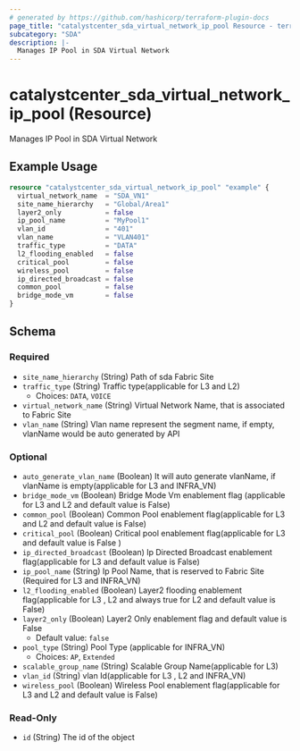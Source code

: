 ```yaml
---
# generated by https://github.com/hashicorp/terraform-plugin-docs
page_title: "catalystcenter_sda_virtual_network_ip_pool Resource - terraform-provider-catalystcenter"
subcategory: "SDA"
description: |-
  Manages IP Pool in SDA Virtual Network
---
```


# catalystcenter_sda_virtual_network_ip_pool (Resource)

Manages IP Pool in SDA Virtual Network

## Example Usage

```terraform
resource "catalystcenter_sda_virtual_network_ip_pool" "example" {
  virtual_network_name  = "SDA_VN1"
  site_name_hierarchy   = "Global/Area1"
  layer2_only           = false
  ip_pool_name          = "MyPool1"
  vlan_id               = "401"
  vlan_name             = "VLAN401"
  traffic_type          = "DATA"
  l2_flooding_enabled   = false
  critical_pool         = false
  wireless_pool         = false
  ip_directed_broadcast = false
  common_pool           = false
  bridge_mode_vm        = false
}
```

<!-- schema generated by tfplugindocs -->
## Schema

### Required

- `site_name_hierarchy` (String) Path of sda Fabric Site
- `traffic_type` (String) Traffic type(applicable for L3 and L2)
  - Choices: `DATA`, `VOICE`
- `virtual_network_name` (String) Virtual Network Name, that is associated to Fabric Site
- `vlan_name` (String) Vlan name represent the segment name, if empty, vlanName would be auto generated by API

### Optional

- `auto_generate_vlan_name` (Boolean) It will auto generate vlanName, if vlanName is empty(applicable for L3 and INFRA_VN)
- `bridge_mode_vm` (Boolean) Bridge Mode Vm enablement flag (applicable for L3 and L2 and default value is False)
- `common_pool` (Boolean) Common Pool enablement flag(applicable for L3 and L2 and default value is False)
- `critical_pool` (Boolean) Critical pool enablement flag(applicable for L3 and default value is False )
- `ip_directed_broadcast` (Boolean) Ip Directed Broadcast enablement flag(applicable for L3 and default value is False)
- `ip_pool_name` (String) Ip Pool Name, that is reserved to Fabric Site (Required for L3 and INFRA_VN)
- `l2_flooding_enabled` (Boolean) Layer2 flooding enablement flag(applicable for L3 , L2 and always true for L2 and default value is False)
- `layer2_only` (Boolean) Layer2 Only enablement flag and default value is False
  - Default value: `false`
- `pool_type` (String) Pool Type (applicable for INFRA_VN)
  - Choices: `AP`, `Extended`
- `scalable_group_name` (String) Scalable Group Name(applicable for L3)
- `vlan_id` (String) vlan Id(applicable for L3 , L2 and INFRA_VN)
- `wireless_pool` (Boolean) Wireless Pool enablement flag(applicable for L3 and L2 and default value is False)

### Read-Only

- `id` (String) The id of the object
